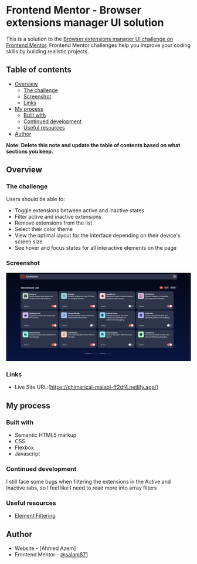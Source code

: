 # Frontend Mentor - Browser extensions manager UI solution

This is a solution to the [Browser extensions manager UI challenge on Frontend Mentor](https://www.frontendmentor.io/challenges/browser-extension-manager-ui-yNZnOfsMAp). Frontend Mentor challenges help you improve your coding skills by building realistic projects.

## Table of contents

- [Overview](#overview)
  - [The challenge](#the-challenge)
  - [Screenshot](#screenshot)
  - [Links](#links)
- [My process](#my-process)
  - [Built with](#built-with)
  - [Continued development](#continued-development)
  - [Useful resources](#useful-resources)
- [Author](#author)

**Note: Delete this note and update the table of contents based on what sections you keep.**

## Overview

### The challenge

Users should be able to:

- Toggle extensions between active and inactive states
- Filter active and inactive extensions
- Remove extensions from the list
- Select their color theme
- View the optimal layout for the interface depending on their device's screen size
- See hover and focus states for all interactive elements on the page

### Screenshot

![Screenshot](Screenshot.png)

### Links

- Live Site URL:(https://chimerical-malabi-ff2df4.netlify.app/)

## My process

### Built with

- Semantic HTML5 markup
- CSS
- Flexbox
- Javascript

### Continued development

I still face some bugs when filtering the extensions in the Active and Inactive tabs, so I feel like I need to read more into
array filters

### Useful resources

- [Element Filtering](https://www.freecodecamp.org/news/filter-arrays-in-javascript/)

## Author

- Website - [Ahmed Azem]
- Frontend Mentor - [@salam871](https://www.frontendmentor.io/profile/salam871)
